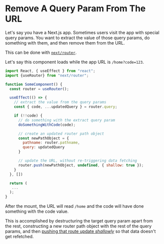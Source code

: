 # Remove A Query Param From The URL

Let's say you have a Next.js app. Sometimes users visit the app with special
query params. You want to extract the value of those query params, do something
with them, and then remove them from the URL.

This can be done with
[`next/router`](https://nextjs.org/docs/api-reference/next/router).

Let's say this component loads while the app URL is `/home?code=123`.

```javascript
import React, { useEffect } from "react";
import {useRouter} from "next/router";

function SomeComponent() {
  const router = useRouter();

  useEffect(() => {
    // extract the value from the query params
    const { code, ...updatedQuery } = router.query;

    if (!!code) {
      // do something with the extract query param
      doSomethingWithCode(code);

      // create an updated router path object
      const newPathObject = {
        pathname: router.pathname,
        query: updatedQuery
      }

      // update the URL, without re-triggering data fetching
      router.push(newPathObject, undefined, { shallow: true });
    }
  }, [])

  return (
   ...
  );
}
```

After the mount, the URL will read `/home` and the code will have done
something with the code value.

This is accomplished by destructuring the target query param apart from the
rest, constructing a new router path object with the rest of the query params,
and then [pushing that route update
_shallowly_](https://nextjs.org/docs/routing/shallow-routing) so that data
doesn't get refetched.

